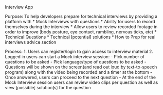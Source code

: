 Interview App

Purpose: To help developers prepare for technical interviews by providing a platform with
    * Mock Interviews with questions
    * Ability for users to record themselves during the interview
    * Allow users to review recorded footage in order to improve (body posture, eye contact, rambling, nervous ticks, etc)
    * Technical Questions
    * Technical [potential] solutions
    * How to Prep for real interviews advice section


Process:
    1. Users can register/login to gain access to interview material
    2. Logged in users can start a Mock interview session:
        - Pick number of questions to be asked
        - Pick language/type of questions to be asked
        - Questions will be shown on the screen(and read out loud by text-to-speech program) along with the video being recorded and a timer at the bottom
        - Once answered, users can proceed to the next question
        - At the end of the Mock Interview session users can review video clips per question as well as view [possible] solution(s) for the question
